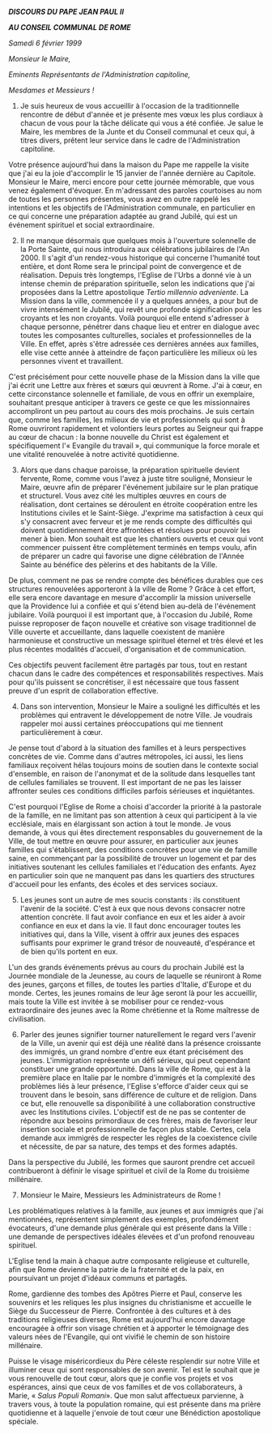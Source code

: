 ***DISCOURS DU PAPE JEAN PAUL II***

***AU CONSEIL COMMUNAL DE ROME***

*Samedi 6 février 1999*

*Monsieur le Maire,*

*Eminents Représentants de l'Administration capitoline,*

*Mesdames et Messieurs !*

1. Je suis heureux de vous accueillir à l'occasion de la traditionnelle rencontre de début d'année et je présente mes vœux les plus cordiaux à chacun de vous pour la tâche délicate qui vous a été confiée. Je salue le Maire, les membres de la Junte et du Conseil communal et ceux qui, à titres divers, prêtent leur service dans le cadre de l'Administration capitoline.

Votre présence aujourd'hui dans la maison du Pape me rappelle la visite que j'ai eu la joie d'accomplir le 15 janvier de l'année dernière au Capitole. Monsieur le Maire, merci encore pour cette journée mémorable, que vous venez également d'évoquer. En m'adressant des paroles courtoises au nom de toutes les personnes présentes, vous avez en outre rappelé les intentions et les objectifs de l'Administration communale, en particulier en ce qui concerne une préparation adaptée au grand Jubilé, qui est un événement spirituel et social extraordinaire.

2. Il ne manque désormais que quelques mois à l'ouverture solennelle de la Porte Sainte, qui nous introduira aux célébrations jubilaires de l'An 2000. Il s'agit d'un rendez-vous historique qui concerne l'humanité tout entière, et dont Rome sera le principal point de convergence et de réalisation. Depuis très longtemps, l'Eglise de l'Urbs a donné vie à un intense chemin de préparation spirituelle, selon les indications que j'ai proposées dans la Lettre apostolique *Tertio millennio adveniente*. La Mission dans la ville, commencée il y a quelques années, a pour but de vivre intensément le Jubilé, qui revêt une profonde signification pour les croyants et les non croyants. Voilà pourquoi elle entend s'adresser à chaque personne, pénétrer dans chaque lieu et entrer en dialogue avec toutes les composantes culturelles, sociales et professionnelles de la Ville. En effet, après s'être adressée ces dernières années aux familles, elle vise cette année à atteindre de façon particulière les milieux où les personnes vivent et travaillent.

C'est précisément pour cette nouvelle phase de la Mission dans la ville que j'ai écrit une Lettre aux frères et sœurs qui œuvrent à Rome. J'ai à cœur, en cette circonstance solennelle et familiale, de vous en offrir un exemplaire, souhaitant presque anticiper à travers ce geste ce que les missionnaires accompliront un peu partout au cours des mois prochains. Je suis certain que, comme les familles, les milieux de vie et professionnels qui sont à Rome ouvriront rapidement et volontiers leurs portes au Seigneur qui frappe au cœur de chacun : la bonne nouvelle du Christ est également et spécifiquement l'« Evangile du travail », qui communique la force morale et une vitalité renouvelée à notre activité quotidienne.

3. Alors que dans chaque paroisse, la préparation spirituelle devient fervente, Rome, comme vous l'avez à juste titre souligné, Monsieur le Maire, œuvre afin de préparer l'événement jubilaire sur le plan pratique et structurel. Vous avez cité les multiples œuvres en cours de réalisation, dont certaines se déroulent en étroite coopération entre les Institutions civiles et le Saint-Siège. J'exprime ma satisfaction à ceux qui s'y consacrent avec ferveur et je me rends compte des difficultés qui doivent quotidiennement être affrontées et résolues pour pouvoir les mener à bien. Mon souhait est que les chantiers ouverts et ceux qui vont commencer puissent être complètement terminés en temps voulu, afin de préparer un cadre qui favorise une digne célébration de l'Année Sainte au bénéfice des pèlerins et des habitants de la Ville.

De plus, comment ne pas se rendre compte des bénéfices durables que ces structures renouvelées apporteront à la ville de Rome ? Grâce à cet effort, elle sera encore davantage en mesure d'accomplir la mission universelle que la Providence lui a confiée et qui s'étend bien au-delà de l'événement jubilaire. Voilà pourquoi il est important que, à l'occasion du Jubilé, Rome puisse reproposer de façon nouvelle et créative son visage traditionnel de Ville ouverte et accueillante, dans laquelle coexistent de manière harmonieuse et constructive un message spirituel éternel et très élevé et les plus récentes modalités d'accueil, d'organisation et de communication.

Ces objectifs peuvent facilement être partagés par tous, tout en restant chacun dans le cadre des compétences et responsabilités respectives. Mais pour qu'ils puissent se concrétiser, il est nécessaire que tous fassent preuve d'un esprit de collaboration effective.

4. Dans son intervention, Monsieur le Maire a souligné les difficultés et les problèmes qui entravent le développement de notre Ville. Je voudrais rappeler moi aussi certaines préoccupations qui me tiennent particulièrement à cœur.

Je pense tout d'abord à la situation des familles et à leurs perspectives concrètes de vie. Comme dans d'autres métropoles, ici aussi, les liens familiaux reçoivent hélas toujours moins de soutien dans le contexte social d'ensemble, en raison de l'anonymat et de la solitude dans lesquelles tant de cellules familiales se trouvent. Il est important de ne pas les laisser affronter seules ces conditions difficiles parfois sérieuses et inquiétantes.

C'est pourquoi l'Eglise de Rome a choisi d'accorder la priorité à la pastorale de la famille, en ne limitant pas son attention à ceux qui participent à la vie ecclésiale, mais en élargissant son action à tout le monde. Je vous demande, à vous qui êtes directement responsables du gouvernement de la Ville, de tout mettre en œuvre pour assurer, en particulier aux jeunes familles qui s'établissent, des conditions concrètes pour une vie de famille saine, en commençant par la possibilité de trouver un logement et par des initiatives soutenant les cellules familiales et l'éducation des enfants. Ayez en particulier soin que ne manquent pas dans les quartiers des structures d'accueil pour les enfants, des écoles et des services sociaux.

5. Les jeunes sont un autre de mes soucis constants : ils constituent l'avenir de la société. C'est à eux que nous devons consacrer notre attention concrète. Il faut avoir confiance en eux et les aider à avoir confiance en eux et dans la vie. Il faut donc encourager toutes les initiatives qui, dans la Ville, visent à offrir aux jeunes des espaces suffisants pour exprimer le grand trésor de nouveauté, d'espérance et de bien qu'ils portent en eux.

L'un des grands événements prévus au cours du prochain Jubilé est la Journée mondiale de la Jeunesse, au cours de laquelle se réuniront à Rome des jeunes, garçons et filles, de toutes les parties d'Italie, d'Europe et du monde. Certes, les jeunes romains de leur âge seront là pour les accueillir, mais toute la Ville est invitée à se mobiliser pour ce rendez-vous extraordinaire des jeunes avec la Rome chrétienne et la Rome maîtresse de civilisation.

6. Parler des jeunes signifier tourner naturellement le regard vers l'avenir de la Ville, un avenir qui est déjà une réalité dans la présence croissante des immigrés, un grand nombre d'entre eux étant précisément des jeunes. L'immigration représente un défi sérieux, qui peut cependant constituer une grande opportunité. Dans la ville de Rome, qui est à la première place en Italie par le nombre d'immigrés et la complexité des problèmes liés à leur présence, l'Eglise s'efforce d'aider ceux qui se trouvent dans le besoin, sans différence de culture et de religion. Dans ce but, elle renouvelle sa disponibilité à une collaboration constructive avec les Institutions civiles. L'objectif est de ne pas se contenter de répondre aux besoins primordiaux de ces frères, mais de favoriser leur insertion sociale et professionnelle de façon plus stable. Certes, cela demande aux immigrés de respecter les règles de la coexistence civile et nécessite, de par sa nature, des temps et des formes adaptés.

Dans la perspective du Jubilé, les formes que sauront prendre cet accueil contribueront à définir le visage spirituel et civil de la Rome du troisième millénaire.

7. Monsieur le Maire, Messieurs les Administrateurs de Rome !

Les problématiques relatives à la famille, aux jeunes et aux immigrés que j'ai mentionnées, représentent simplement des exemples, profondément évocateurs, d'une demande plus générale qui est présente dans la Ville : une demande de perspectives idéales élevées et d'un profond renouveau spirituel.

L'Eglise tend la main à chaque autre composante religieuse et culturelle, afin que Rome devienne la patrie de la fraternité et de la paix, en poursuivant un projet d'idéaux communs et partagés.

Rome, gardienne des tombes des Apôtres Pierre et Paul, conserve les souvenirs et les reliques les plus insignes du christianisme et accueille le Siège du Successeur de Pierre. Confrontée à des cultures et à des traditions religieuses diverses, Rome est aujourd'hui encore davantage encouragée à offrir son visage chrétien et à apporter le témoignage des valeurs nées de l'Evangile, qui ont vivifié le chemin de son histoire millénaire.

Puisse le visage miséricordieux du Père céleste resplendir sur notre Ville et illuminer ceux qui sont responsables de son avenir. Tel est le souhait que je vous renouvelle de tout cœur, alors que je confie vos projets et vos espérances, ainsi que ceux de vos familles et de vos collaborateurs, à Marie, « *Salus Populi Romani*». Que mon salut affectueux parvienne, à travers vous, à toute la population romaine, qui est présente dans ma prière quotidienne et à laquelle j'envoie de tout cœur une Bénédiction apostolique spéciale.